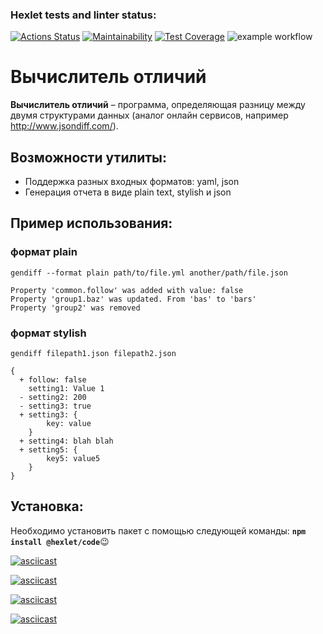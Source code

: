 ### Hexlet tests and linter status:
[![Actions Status](https://github.com/Idealistnik/frontend-project-46/actions/workflows/hexlet-check.yml/badge.svg)](https://github.com/Idealistnik/frontend-project-46/actions)
[![Maintainability](https://api.codeclimate.com/v1/badges/9df71864171f1a9caeb1/maintainability)](https://codeclimate.com/github/Idealistnik/frontend-project-46/maintainability)
[![Test Coverage](https://api.codeclimate.com/v1/badges/9df71864171f1a9caeb1/test_coverage)](https://codeclimate.com/github/Idealistnik/frontend-project-46/test_coverage)
![example workflow](https://github.com/Idealistnik/frontend-project-46/actions/workflows/testing.yml/badge.svg)

# Вычислитель отличий

**Вычислитель отличий** – программа, определяющая разницу между двумя структурами данных (аналог онлайн сервисов, например <http://www.jsondiff.com/>). 

## Возможности утилиты:

- Поддержка разных входных форматов: yaml, json
- Генерация отчета в виде plain text, stylish и json

## Пример использования:

### формат plain

`gendiff --format plain path/to/file.yml another/path/file.json`
```
Property 'common.follow' was added with value: false
Property 'group1.baz' was updated. From 'bas' to 'bars'
Property 'group2' was removed
```

### формат stylish

`gendiff filepath1.json filepath2.json`

```
{
  + follow: false
    setting1: Value 1
  - setting2: 200
  - setting3: true
  + setting3: {
        key: value
    }
  + setting4: blah blah
  + setting5: {
        key5: value5
    }
}
```

## Установка:
Необходимо установить пакет с помощью следующей команды: **`npm install @hexlet/code`**:wink:

[![asciicast](https://asciinema.org/a/2IjdqEwvwMwnk1Jfz6DTVCarb.svg)](https://asciinema.org/a/2IjdqEwvwMwnk1Jfz6DTVCarb)

[![asciicast](https://asciinema.org/a/vtf6DBVyRJUhywHJGNkmGv7JS.svg)](https://asciinema.org/a/vtf6DBVyRJUhywHJGNkmGv7JS)

[![asciicast](https://asciinema.org/a/R2afqlsZcgTVA7dczrFB4Eh3q.svg)](https://asciinema.org/a/R2afqlsZcgTVA7dczrFB4Eh3q)

[![asciicast](https://asciinema.org/a/XxPNuI4f3U7A1GnkMoEvsP7TJ.svg)](https://asciinema.org/a/XxPNuI4f3U7A1GnkMoEvsP7TJ)
